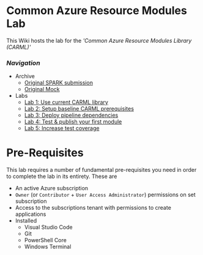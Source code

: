 # Common Azure Resource Modules Lab

This Wiki hosts the lab for the _'Common Azure Resource Modules Library (CARML)'_

### _Navigation_
- Archive
  - [Original SPARK submission](./OriginalSubmission)
  - [Original Mock](./OriginalMock)
- Labs
  - [Lab 1: Use current CARML library](./Lab1UseCARML)
  - [Lab 2: Setup baseline CARML prerequisites](./Lab%202%20Setup%20CARML%20prerequisites)
  - [Lab 3: Deploy pipeline dependencies]()
  - [Lab 4: Test & publish your first module]()
  - [Lab 5: Increase test coverage]()

# Pre-Requisites

This lab requires a number of fundamental pre-requisites you need in order to complete the lab in its entirety. These are
- An active Azure subscription
- `Owner` (or `Contributor` + `User Access Administrator`) permissions on set subscription
- Access to the subscriptions tenant with permissions to create applications
- Installed 
  - Visual Studio Code
  - Git
  - PowerShell Core 
  - Windows Terminal